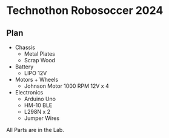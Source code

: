 # Technothon Robosoccer 2024

## Plan
- Chassis
  - Metal Plates
  - Scrap Wood
- Battery
  - LIPO 12V
- Motors + Wheels
  - Johnson Motor 1000 RPM 12V x 4
- Electronics
  - Arduino Uno
  - HM-10 BLE
  - L298N x 2
  - Jumper Wires

All Parts are in the Lab.
